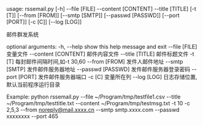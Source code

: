 usage: rssemail.py [-h] --file [FILE] --content [CONTENT] --title [TITLE]
                   [-t [T]] [--from [FROM]] [--smtp [SMTP]]
                   [--passwd [PASSWD]] [--port [PORT]] [-c [C]] [--log [LOG]]

邮件群发系统

optional arguments:
  -h, --help           show this help message and exit
  --file [FILE]        变量文件
  --content [CONTENT]  邮件内容文件
  --title [TITLE]      邮件标题文件
  -t [T]               每封邮件间隔时间,如-t 30,60
  --from [FROM]        发件人邮件地址
  --smtp [SMTP]        发件邮件服务器地址
  --passwd [PASSWD]    发件邮件服务器登录密码
  --port [PORT]        发件邮件服务器端口
  -c [C]               变量所在列
  --log [LOG]          日志存储位置,默认当前程序运行目录

Example:
  python rssemail.py --file ~/Program/tmp/testfile1.csv --title ~/Program/tmp/testtitle.txt --content ~/Program/tmp/testmsg.txt -t 10 -c 2,5,3 --from noreply@mail.xxxx.cn --smtp smtp.xxxx.com --passwd xxxxxxxx --port 465

